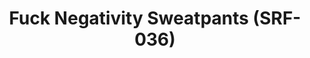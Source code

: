 ---
ee_id: '4366'
site: '1'
type: '2'
long_id: 2016-077 Fuck Negativity Sweatpants
url: 2016-077-fuck-negativity-white-sweatpants
title: Fuck Negativity Sweatpants (SRF-036)
year: '2016'
medium: Sweatpants
commission:
dims:
pitch:
ps:
live_url:
related: "[4277] [2014-088-going-negative-lakes] 2014-088 Going Negative / Lakes"
youtube:
imgs: Arcangel-Surfware-fuck-negativity-white-sweatpants-2016-077-full-database.jpg
subheading:
display_year: '2016'
download:
add_credit:
add_credits:
related_code:
layout: things-i-made
---